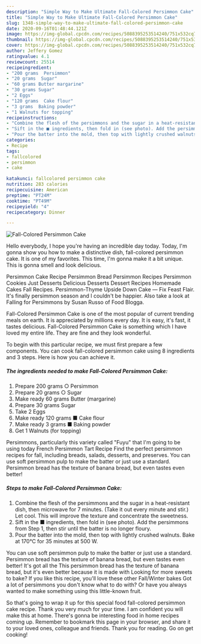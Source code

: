 ```yaml
---
description: "Simple Way to Make Ultimate Fall-Colored Persimmon Cake"
title: "Simple Way to Make Ultimate Fall-Colored Persimmon Cake"
slug: 1348-simple-way-to-make-ultimate-fall-colored-persimmon-cake
date: 2020-09-16T01:48:44.121Z
image: https://img-global.cpcdn.com/recipes/5088395253514240/751x532cq70/fall-colored-persimmon-cake-recipe-main-photo.jpg
thumbnail: https://img-global.cpcdn.com/recipes/5088395253514240/751x532cq70/fall-colored-persimmon-cake-recipe-main-photo.jpg
cover: https://img-global.cpcdn.com/recipes/5088395253514240/751x532cq70/fall-colored-persimmon-cake-recipe-main-photo.jpg
author: Jeffery Gomez
ratingvalue: 4.1
reviewcount: 25514
recipeingredient:
- "200 grams  Persimmon"
- "20 grams  Sugar"
- "60 grams Butter margarine"
- "30 grams Sugar"
- "2 Eggs"
- "120 grams  Cake flour"
- "3 grams  Baking powder"
- "1 Walnuts for topping"
recipeinstructions:
- "Combine the flesh of the persimmons and the sugar in a heat-resistant dish, then microwave for 7 minutes. (Take it out every minute and stir.) Let cool. This will improve the texture and concentrate the sweetness."
- "Sift in the ■ ingredients, then fold in (see photo). Add the persimmons from Step 1, then stir until the batter is no longer floury."
- "Pour the batter into the mold, then top with lightly crushed walnuts. Bake at 170°C for 35 minutes at 500 W."
categories:
- Recipe
tags:
- fallcolored
- persimmon
- cake

katakunci: fallcolored persimmon cake 
nutrition: 283 calories
recipecuisine: American
preptime: "PT24M"
cooktime: "PT49M"
recipeyield: "4"
recipecategory: Dinner

---
```



![Fall-Colored Persimmon Cake](https://img-global.cpcdn.com/recipes/5088395253514240/751x532cq70/fall-colored-persimmon-cake-recipe-main-photo.jpg)

Hello everybody, I hope you're having an incredible day today. Today, I'm gonna show you how to make a distinctive dish, fall-colored persimmon cake. It is one of my favorites. This time, I'm gonna make it a bit unique. This is gonna smell and look delicious.

Persimmon Cake Recipe Persimmon Bread Persimmon Recipes Persimmon Cookies Just Desserts Delicious Desserts Dessert Recipes Homemade Cakes Fall Recipes. Persimmon-Thyme Upside Down Cake — Fix Feast Flair. It&#39;s finally persimmon season and I couldn&#39;t be happier. Also take a look at Falling for Persimmons by Susan Russo of Food Blogga.

Fall-Colored Persimmon Cake is one of the most popular of current trending meals on earth. It is appreciated by millions every day. It is easy, it's fast, it tastes delicious. Fall-Colored Persimmon Cake is something which I have loved my entire life. They are fine and they look wonderful.


To begin with this particular recipe, we must first prepare a few components. You can cook fall-colored persimmon cake using 8 ingredients and 3 steps. Here is how you can achieve it.

<!--inarticleads1-->

##### The ingredients needed to make Fall-Colored Persimmon Cake:

1. Prepare 200 grams ○ Persimmon
1. Prepare 20 grams ○ Sugar
1. Make ready 60 grams Butter (margarine)
1. Prepare 30 grams Sugar
1. Take 2 Eggs
1. Make ready 120 grams ■ Cake flour
1. Make ready 3 grams ■ Baking powder
1. Get 1 Walnuts (for topping)


Persimmons, particularly this variety called &#34;Fuyu&#34; that I&#39;m going to be using today French Persimmon Tart Recipe Find the perfect persimmon recipes for fall, including breads, salads, desserts, and preserves. You can use soft persimmon pulp to make the batter or just use a standard. Persimmon bread has the texture of banana bread, but even tastes even better! 

<!--inarticleads2-->

##### Steps to make Fall-Colored Persimmon Cake:

1. Combine the flesh of the persimmons and the sugar in a heat-resistant dish, then microwave for 7 minutes. (Take it out every minute and stir.) Let cool. This will improve the texture and concentrate the sweetness.
1. Sift in the ■ ingredients, then fold in (see photo). Add the persimmons from Step 1, then stir until the batter is no longer floury.
1. Pour the batter into the mold, then top with lightly crushed walnuts. Bake at 170°C for 35 minutes at 500 W.


You can use soft persimmon pulp to make the batter or just use a standard. Persimmon bread has the texture of banana bread, but even tastes even better! It&#39;s got all the This persimmon bread has the texture of banana bread, but it&#39;s even better because it is made with Looking for more sweets to bake? If you like this recipe, you&#39;ll love these other Fall/Winter bakes Got a lot of persimmons you don&#39;t know what to do with? Or have you always wanted to make something using this little-known fruit. 

So that's going to wrap it up for this special food fall-colored persimmon cake recipe. Thank you very much for your time. I am confident you will make this at home. There's gonna be interesting food in home recipes coming up. Remember to bookmark this page in your browser, and share it to your loved ones, colleague and friends. Thank you for reading. Go on get cooking!
